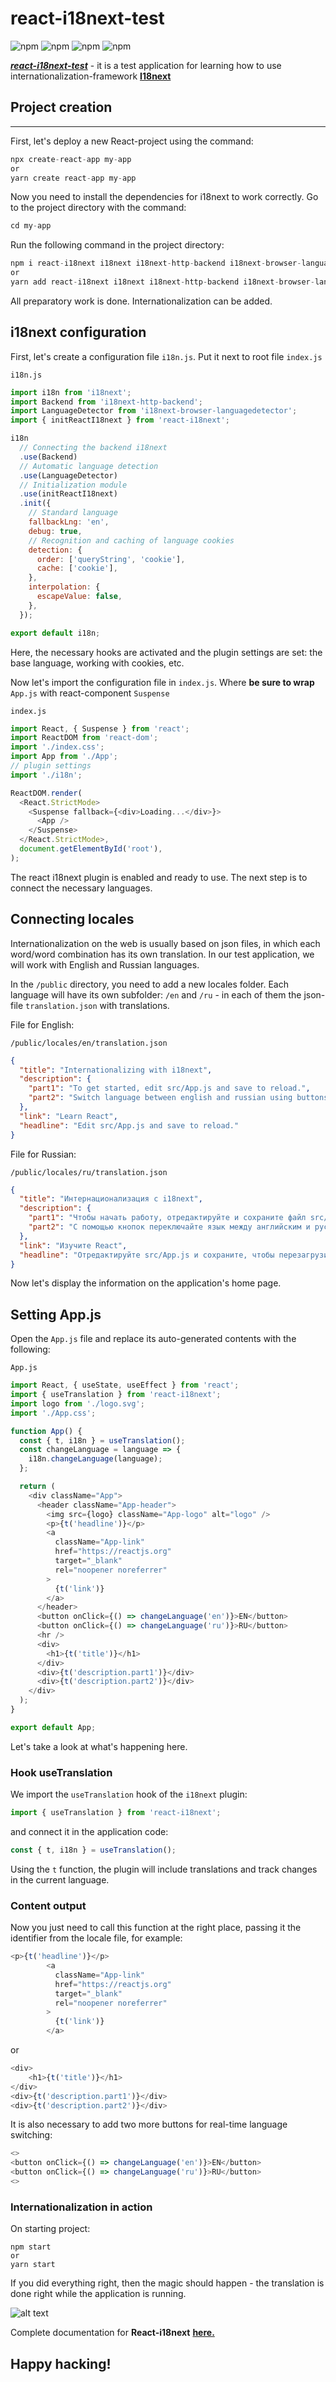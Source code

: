 # react-i18next-test

![npm](https://img.shields.io/npm/v/react?color=turquoise&label=%20React%20&) ![npm](https://img.shields.io/npm/v/react-i18next?label=React-i18next) ![npm](https://img.shields.io/npm/v/i18next?color=coral&label=i18next) ![npm](https://img.shields.io/npm/v/react-select?color=green&label=React-select)

***[react-i18next-test](https://psg-i18next-test.netlify.app)*** - it is a test application for learning how to use internationalization-framework **[I18next](https://www.i18next.com/)**
## Project creation
___
First, let's deploy a new React-project using the command:
```javascript
npx create-react-app my-app
or
yarn create react-app my-app
```
Now you need to install the dependencies for i18next to work correctly. Go to the project directory with the command:
```javascript
cd my-app
```
Run the following command in the project directory:
```javascript
npm i react-i18next i18next i18next-http-backend i18next-browser-languagedetector
or
yarn add react-i18next i18next i18next-http-backend i18next-browser-languagedetector
```
All preparatory work is done. Internationalization can be added.
## i18next configuration

First, let's create a configuration file ```i18n.js```. Put it next to root file ```index.js```

```i18n.js```
```javascript
import i18n from 'i18next';
import Backend from 'i18next-http-backend';
import LanguageDetector from 'i18next-browser-languagedetector';
import { initReactI18next } from 'react-i18next';

i18n
  // Connecting the backend i18next
  .use(Backend)
  // Automatic language detection
  .use(LanguageDetector)
  // Initialization module
  .use(initReactI18next)
  .init({
    // Standard language
    fallbackLng: 'en',
    debug: true,
    // Recognition and caching of language cookies
    detection: {
      order: ['queryString', 'cookie'],
      cache: ['cookie'],
    },
    interpolation: {
      escapeValue: false,
    },
  });

export default i18n;
```
Here, the necessary hooks are activated and the plugin settings are set: the base language, working with cookies, etc.

Now let's import the configuration file in ```index.js```. Where **be sure to wrap** `App.js` with react-component `Suspense`

```index.js```

```javascript
import React, { Suspense } from 'react';
import ReactDOM from 'react-dom';
import './index.css';
import App from './App';
// plugin settings
import './i18n';

ReactDOM.render(
  <React.StrictMode>
    <Suspense fallback={<div>Loading...</div>}>
      <App />
    </Suspense>
  </React.StrictMode>,
  document.getElementById('root'),
);
```
The react i18next plugin is enabled and ready to use. The next step is to connect the necessary languages.
## Connecting locales

Internationalization on the web is usually based on json files, in which each word/word combination has its own translation. In our test application, we will work with English and Russian languages.

In the ```/public``` directory, you need to add a new locales folder. Each language will have its own subfolder: ```/en``` and ```/ru``` - in each of them the json-file ```translation.json``` with translations.

File for English:

```/public/locales/en/translation.json```
```json
{
  "title": "Internationalizing with i18next",
  "description": {
    "part1": "To get started, edit src/App.js and save to reload.",
    "part2": "Switch language between english and russian using buttons above."
  },
  "link": "Learn React",
  "headline": "Edit src/App.js and save to reload."
}
```
File for Russian:

```/public/locales/ru/translation.json```
```json
{
  "title": "Интернационализация с i18next",
  "description": {
    "part1": "Чтобы начать работу, отредактируйте и сохраните файл src/App.js.",
    "part2": "С помощью кнопок переключайте язык между английским и русским."
  },
  "link": "Изучите React",
  "headline": "Отредактируйте src/App.js и сохраните, чтобы перезагрузить."
}
```
Now let's display the information on the application's home page.

## Setting App.js

Open the ```App.js``` file and replace its auto-generated contents with the following:

```App.js```
```javascript
import React, { useState, useEffect } from 'react';
import { useTranslation } from 'react-i18next';
import logo from './logo.svg';
import './App.css';

function App() {
  const { t, i18n } = useTranslation();
  const changeLanguage = language => {
    i18n.changeLanguage(language);
  };

  return (
    <div className="App">
      <header className="App-header">
        <img src={logo} className="App-logo" alt="logo" />
        <p>{t('headline')}</p>
        <a
          className="App-link"
          href="https://reactjs.org"
          target="_blank"
          rel="noopener noreferrer"
        >
          {t('link')}
        </a>
      </header>
      <button onClick={() => changeLanguage('en')}>EN</button>
      <button onClick={() => changeLanguage('ru')}>RU</button>
      <hr />
      <div>
        <h1>{t('title')}</h1>
      </div>
      <div>{t('description.part1')}</div>
      <div>{t('description.part2')}</div>
    </div>
  );
}

export default App;
```
Let's take a look at what's happening here.
### Hook useTranslation
We import the ```useTranslation``` hook of the ```i18next``` plugin:
```javascript
import { useTranslation } from 'react-i18next';
```
and connect it in the application code:
```javascript
const { t, i18n } = useTranslation();
```
Using the `t` function, the plugin will include translations and track changes in the current language.
### Content output
Now you just need to call this function at the right place, passing it the identifier from the locale file, for example:
```javascript
<p>{t('headline')}</p>
        <a
          className="App-link"
          href="https://reactjs.org"
          target="_blank"
          rel="noopener noreferrer"
        >
          {t('link')}
        </a>
```
or
```javascript
<div>
    <h1>{t('title')}</h1>
</div>
<div>{t('description.part1')}</div>
<div>{t('description.part2')}</div>
```
It is also necessary to add two more buttons for real-time language switching:
```javascript
<>
<button onClick={() => changeLanguage('en')}>EN</button>
<button onClick={() => changeLanguage('ru')}>RU</button>
<>
```
### Internationalization in action
On starting project:
 ```
npm start
or
yarn start
```
If you did everything right, then the magic should happen - the translation is done right while the application is running.

![alt text](./src/img/app.gif "Using react-i18next-test")

Сomplete documentation for **React-i18next** **[here.](https://react.i18next.com/guides/multiple-translation-files)**

## Happy hacking!

